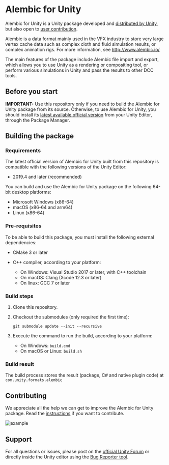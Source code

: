 # Alembic for Unity

Alembic for Unity is a Unity package developed and [distributed by Unity](https://docs.unity3d.com/Packages/com.unity.formats.alembic@latest), but also open to [user contribution](CONTRIBUTIONS.md).

Alembic is a data format mainly used in the VFX industry to store very large vertex cache data such as complex cloth and fluid simulation results, or complex animation rigs. For more information, see http://www.alembic.io/

The main features of the package include Alembic file import and export, which allows you to use Unity as a rendering or compositing tool, or perform various simulations in Unity and pass the results to other DCC tools.

## Before you start

**IMPORTANT:** Use this repository only if you need to build the Alembic for Unity package from its source. Otherwise, to use Alembic for Unity, you should install its [latest available official version](https://docs.unity3d.com/Packages/com.unity.formats.alembic@latest) from your Unity Editor, through the Package Manager.

## Building the package

### Requirements

The latest official version of Alembic for Unity built from this repository is compatible with the following versions of the Unity Editor:
- 2019.4 and later (recommended)

You can build and use the Alembic for Unity package on the following 64-bit desktop platforms:
- Microsoft Windows (x86-64)
- macOS (x86-64 and arm64)
- Linux (x86-64)

### Pre-requisites

To be able to build this package, you must install the following external dependencies:

- CMake 3 or later

- C++ compiler, according to your platform:
  - On Windows: Visual Studio 2017 or later, with C++ toolchain
  - On macOS: Clang (Xcode 12.3 or later)
  - On linux: GCC 7 or later

### Build steps

1. Clone this repository.

1. Checkout the submodules (only required the first time):

    `git submodule update --init --recursive`

1. Execute the command to run the build, according to your platform:
    - On Windows: `build.cmd`
    - On macOS or Linux: `build.sh`

### Build result

The build process stores the result (package, C# and native plugin code) at `com.unity.formats.alembic`

## Contributing

We appreciate all the help we can get to improve the Alembic for Unity package. Read the [instructions](CONTRIBUTIONS.md) if you want to contribute.

![example](Screenshots/alembic_example.gif)

## Support

For all questions or issues, please post on the [official Unity Forum](https://forum.unity.com/forums/virtual-production.466/) or directly inside the Unity editor using the [Bug Reporter tool](https://unity.com/releases/editor/qa/bug-reporting).
